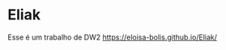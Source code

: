 # Eliak
Esse é um trabalho de DW2
<a src = "https://eloisa-bolis.github.io/Eliak/">https://eloisa-bolis.github.io/Eliak/</a>
